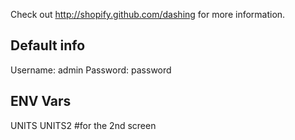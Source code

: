 Check out http://shopify.github.com/dashing for more information.

Default info
------------

Username: admin
Password: password

ENV Vars
--------
UNITS
UNITS2 #for the 2nd screen
